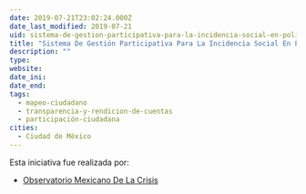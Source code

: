 ```yaml
---
date: 2019-07-21T23:02:24.000Z
date_last_modified: 2019-07-21
uid: sistema-de-gestion-participativa-para-la-incidencia-social-en-politicas-publicas
title: "Sistema De Gestión Participativa Para La Incidencia Social En Políticas Públicas"
description: ""
type: 
website: 
date_ini: 
date_end: 
tags:
  - mapeo-ciudadano
  - transparencia-y-rendicion-de-cuentas
  - participación-ciudadana
cities: 
  - Ciudad de México
---
```


Esta iniciativa fue realizada por:

- [Observatorio Mexicano De La Crisis](/organizaciones/observatorio-mexicano-de-la-crisis)
